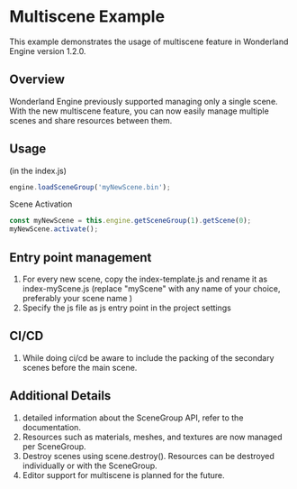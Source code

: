 # Multiscene Example

This example demonstrates the usage of multiscene feature in Wonderland Engine version 1.2.0.

## Overview

Wonderland Engine previously supported managing only a single scene. With the new multiscene feature, you can now easily manage multiple scenes and share resources between them.

## Usage

(in the index.js)

```javascript
engine.loadSceneGroup('myNewScene.bin');
```
Scene Activation

```js
const myNewScene = this.engine.getSceneGroup(1).getScene(0);
myNewScene.activate();
```


## Entry point management

1. For every new scene, copy the index-template.js and rename it as index-myScene.js (replace "myScene" with any name of your choice, preferably your scene name )
2. Specify the js file as js entry point in the project settings 

## CI/CD
1. While doing ci/cd be aware to include the packing of the secondary scenes before the main scene.

## Additional Details
1. detailed information about the SceneGroup API, refer to the documentation.
2. Resources such as materials, meshes, and textures are now managed per SceneGroup.
3. Destroy scenes using scene.destroy(). Resources can be destroyed individually or with the SceneGroup.
4. Editor support for multiscene is planned for the future.


